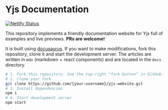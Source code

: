 # Yjs Documentation

[![Netlify Status](https://api.netlify.com/api/v1/badges/6e5277b2-b8d2-4c37-847f-bc4f26d61d9f/deploy-status)](https://app.netlify.com/sites/beta-yjs/deploys)

This repository implements a friendly documentation website for Yjs full of
examples and live previews. **PRs are welcome!**

It is built using [docusaurus](https://docusaurus.io). If you want to make modifications, fork this repository, clone it and start the development server. The articles are written in `mdx` (markdown + react components) and are located in the `docs` directory.

```sh
# 1. Fork this repository. See the top-right "fork button" in GitHub.
# 2. Clone your fork
git clone https://github.com/{your-username}/yjs-website.git
# 3. Install dependencies
npm i
# 4. Start development server
npm start
```

